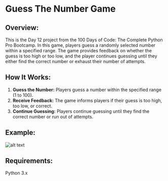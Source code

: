 # **Guess The Number Game**

## **Overview:**

This is the Day 12 project from the 100 Days of Code: The Complete Python Pro Bootcamp. In this game, players guess a randomly selected number within a specified range. The game provides feedback on whether the guess is too high or too low, and the player continues guessing until they either find the correct number or exhaust their number of attempts.

## **How It Works:**

1. **Guess the Number:** Players guess a number within the specified range (1 to 100).
2. **Receive Feedback:** The game informs players if their guess is too high, too low, or correct.
3. **Continue Guessing:** Players continue guessing until they find the correct number or run out of attempts.

## **Example:**

![alt text](https://github.com/Bosaif39/example-pics/blob/main/D_12.png?raw=true)

## **Requirements:**

Python 3.x


